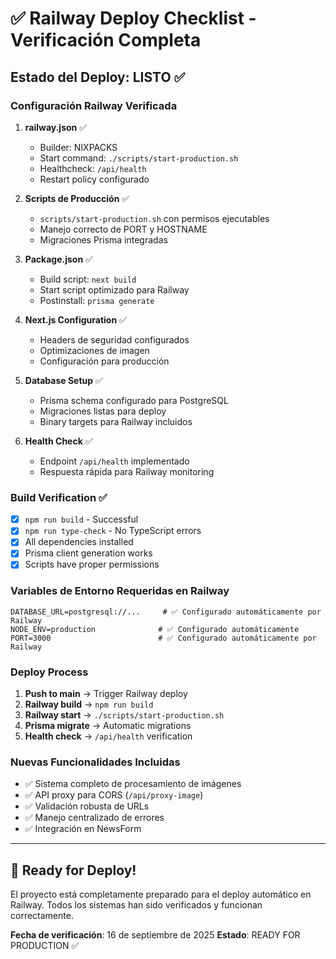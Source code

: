 # ✅ Railway Deploy Checklist - Verificación Completa

## Estado del Deploy: LISTO ✅

### Configuración Railway Verificada

1. **railway.json** ✅
   - Builder: NIXPACKS
   - Start command: `./scripts/start-production.sh`
   - Healthcheck: `/api/health`
   - Restart policy configurado

2. **Scripts de Producción** ✅
   - `scripts/start-production.sh` con permisos ejecutables
   - Manejo correcto de PORT y HOSTNAME
   - Migraciones Prisma integradas

3. **Package.json** ✅
   - Build script: `next build`
   - Start script optimizado para Railway
   - Postinstall: `prisma generate`

4. **Next.js Configuration** ✅
   - Headers de seguridad configurados
   - Optimizaciones de imagen
   - Configuración para producción

5. **Database Setup** ✅
   - Prisma schema configurado para PostgreSQL
   - Migraciones listas para deploy
   - Binary targets para Railway incluidos

6. **Health Check** ✅
   - Endpoint `/api/health` implementado
   - Respuesta rápida para Railway monitoring

### Build Verification ✅

- [x] `npm run build` - Successful
- [x] `npm run type-check` - No TypeScript errors
- [x] All dependencies installed
- [x] Prisma client generation works
- [x] Scripts have proper permissions

### Variables de Entorno Requeridas en Railway

```env
DATABASE_URL=postgresql://...     # ✅ Configurado automáticamente por Railway
NODE_ENV=production              # ✅ Configurado automáticamente
PORT=3000                        # ✅ Configurado automáticamente por Railway
```

### Deploy Process

1. **Push to main** → Trigger Railway deploy
2. **Railway build** → `npm run build`
3. **Railway start** → `./scripts/start-production.sh`
4. **Prisma migrate** → Automatic migrations
5. **Health check** → `/api/health` verification

### Nuevas Funcionalidades Incluidas

- ✅ Sistema completo de procesamiento de imágenes
- ✅ API proxy para CORS (`/api/proxy-image`)
- ✅ Validación robusta de URLs
- ✅ Manejo centralizado de errores
- ✅ Integración en NewsForm

---

## 🚀 Ready for Deploy!

El proyecto está completamente preparado para el deploy automático en Railway. Todos los sistemas han sido verificados y funcionan correctamente.

**Fecha de verificación**: 16 de septiembre de 2025
**Estado**: READY FOR PRODUCTION ✅
